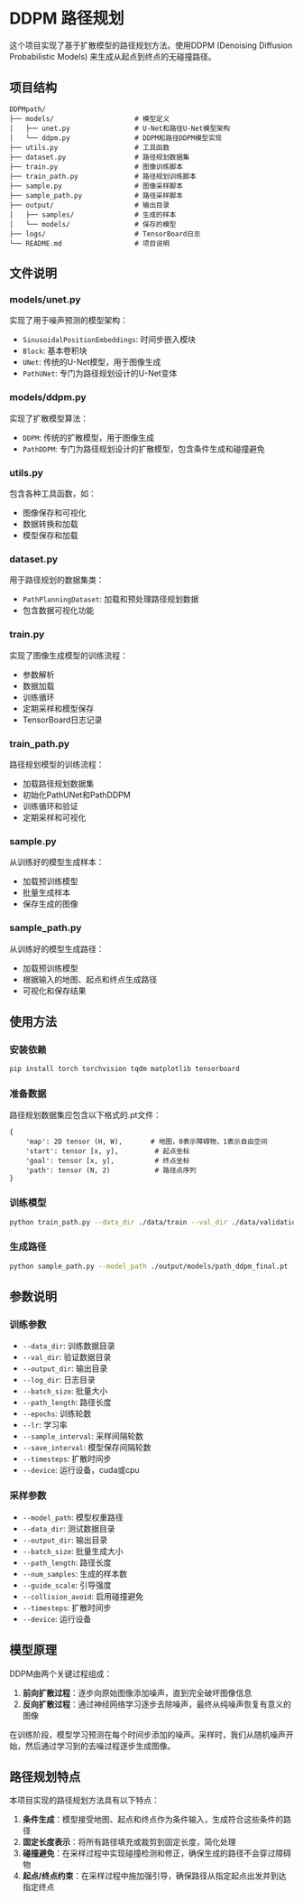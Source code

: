 # DDPM 路径规划

这个项目实现了基于扩散模型的路径规划方法。使用DDPM (Denoising Diffusion Probabilistic Models) 来生成从起点到终点的无碰撞路径。

## 项目结构

```
DDPMpath/
├── models/                    # 模型定义
│   ├── unet.py                # U-Net和路径U-Net模型架构
│   └── ddpm.py                # DDPM和路径DDPM模型实现
├── utils.py                   # 工具函数
├── dataset.py                 # 路径规划数据集
├── train.py                   # 图像训练脚本
├── train_path.py              # 路径规划训练脚本
├── sample.py                  # 图像采样脚本
├── sample_path.py             # 路径采样脚本
├── output/                    # 输出目录
│   ├── samples/               # 生成的样本
│   └── models/                # 保存的模型
├── logs/                      # TensorBoard日志
└── README.md                  # 项目说明
```

## 文件说明

### models/unet.py
实现了用于噪声预测的模型架构：
- `SinusoidalPositionEmbeddings`: 时间步嵌入模块
- `Block`: 基本卷积块
- `UNet`: 传统的U-Net模型，用于图像生成
- `PathUNet`: 专门为路径规划设计的U-Net变体

### models/ddpm.py
实现了扩散模型算法：
- `DDPM`: 传统的扩散模型，用于图像生成
- `PathDDPM`: 专门为路径规划设计的扩散模型，包含条件生成和碰撞避免

### utils.py
包含各种工具函数，如：
- 图像保存和可视化
- 数据转换和加载
- 模型保存和加载

### dataset.py
用于路径规划的数据集类：
- `PathPlanningDataset`: 加载和预处理路径规划数据
- 包含数据可视化功能

### train.py
实现了图像生成模型的训练流程：
- 参数解析
- 数据加载
- 训练循环
- 定期采样和模型保存
- TensorBoard日志记录

### train_path.py
路径规划模型的训练流程：
- 加载路径规划数据集
- 初始化PathUNet和PathDDPM
- 训练循环和验证
- 定期采样和可视化

### sample.py
从训练好的模型生成样本：
- 加载预训练模型
- 批量生成样本
- 保存生成的图像

### sample_path.py
从训练好的模型生成路径：
- 加载预训练模型
- 根据输入的地图、起点和终点生成路径
- 可视化和保存结果

## 使用方法

### 安装依赖
```bash
pip install torch torchvision tqdm matplotlib tensorboard
```

### 准备数据
路径规划数据集应包含以下格式的.pt文件：
```
{
    'map': 2D tensor (H, W),       # 地图，0表示障碍物，1表示自由空间
    'start': tensor [x, y],         # 起点坐标
    'goal': tensor [x, y],          # 终点坐标
    'path': tensor (N, 2)           # 路径点序列
}
```

### 训练模型
```bash
python train_path.py --data_dir ./data/train --val_dir ./data/validation --output_dir ./output
```

### 生成路径
```bash
python sample_path.py --model_path ./output/models/path_ddpm_final.pt --data_dir ./data/test --output_dir ./samples --collision_avoid
```

## 参数说明

### 训练参数
- `--data_dir`: 训练数据目录
- `--val_dir`: 验证数据目录
- `--output_dir`: 输出目录
- `--log_dir`: 日志目录
- `--batch_size`: 批量大小
- `--path_length`: 路径长度
- `--epochs`: 训练轮数
- `--lr`: 学习率
- `--sample_interval`: 采样间隔轮数
- `--save_interval`: 模型保存间隔轮数
- `--timesteps`: 扩散时间步
- `--device`: 运行设备，cuda或cpu

### 采样参数
- `--model_path`: 模型权重路径
- `--data_dir`: 测试数据目录
- `--output_dir`: 输出目录
- `--batch_size`: 批量生成大小
- `--path_length`: 路径长度
- `--num_samples`: 生成的样本数
- `--guide_scale`: 引导强度
- `--collision_avoid`: 启用碰撞避免
- `--timesteps`: 扩散时间步
- `--device`: 运行设备

## 模型原理

DDPM由两个关键过程组成：
1. **前向扩散过程**：逐步向原始图像添加噪声，直到完全破坏图像信息
2. **反向扩散过程**：通过神经网络学习逐步去除噪声，最终从纯噪声恢复有意义的图像

在训练阶段，模型学习预测在每个时间步添加的噪声。采样时，我们从随机噪声开始，然后通过学习到的去噪过程逐步生成图像。

## 路径规划特点

本项目实现的路径规划方法具有以下特点：

1. **条件生成**：模型接受地图、起点和终点作为条件输入，生成符合这些条件的路径
2. **固定长度表示**：将所有路径填充或裁剪到固定长度，简化处理
3. **碰撞避免**：在采样过程中实现碰撞检测和修正，确保生成的路径不会穿过障碍物
4. **起点/终点约束**：在采样过程中施加强引导，确保路径从指定起点出发并到达指定终点
